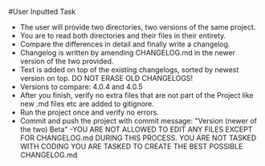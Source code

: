 #User Inputted Task
- The user will provide two directories, two versions of the same project. 
- You are to read both directories and their files in their entirety.
- Compare the differences in detail and finally write a changelog.
- Changelog is written by amending CHANGELOG.md in the newer version of the two provided.
- Text is added on top of the existing changelogs, sorted by newest version on top. DO NOT ERASE OLD CHANGELOGS!
- Versions to compare: 4.0.4 and 4.0.5
- After you finish, verify no extra files that are not part of the Project like new .md files etc are added to gitignore.
- Run the project once and verify no errors.
- Commit and push the project with commit message: "Version (newer of the two) Beta"
-YOU ARE NOT ALLOWED TO EDIT ANY FILES EXCEPT FOR CHANGELOG.md DURING THIS PROCESS. YOU ARE NOT TASKED WITH CODING YOU ARE TASKED TO CREATE THE BEST POSSIBLE CHANGELOG.md
